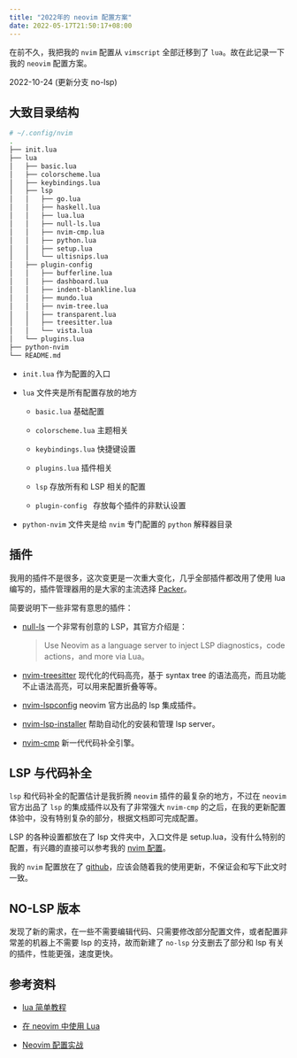```yaml
---
title: "2022年的 neovim 配置方案"
date: 2022-05-17T21:50:17+08:00
---
```


在前不久，我把我的 `nvim` 配置从 `vimscript` 全部迁移到了 `lua`。故在此记录一下我的 `neovim` 配置方案。

2022-10-24 (更新分支 no-lsp)

## 大致目录结构

```bash
# ~/.config/nvim
.
├── init.lua
├── lua
│   ├── basic.lua
│   ├── colorscheme.lua
│   ├── keybindings.lua
│   ├── lsp
│   │   ├── go.lua
│   │   ├── haskell.lua
│   │   ├── lua.lua
│   │   ├── null-ls.lua
│   │   ├── nvim-cmp.lua
│   │   ├── python.lua
│   │   ├── setup.lua
│   │   └── ultisnips.lua
│   ├── plugin-config
│   │   ├── bufferline.lua
│   │   ├── dashboard.lua
│   │   ├── indent-blankline.lua
│   │   ├── mundo.lua
│   │   ├── nvim-tree.lua
│   │   ├── transparent.lua
│   │   ├── treesitter.lua
│   │   └── vista.lua
│   └── plugins.lua
├── python-nvim
└── README.md
```

* `init.lua` 作为配置的入口

* `lua` 文件夹是所有配置存放的地方
    + `basic.lua` 基础配置
    
    + `colorscheme.lua` 主题相关
    
    + `keybindings.lua` 快捷键设置
    + `plugins.lua` 插件相关
    
    + `lsp` 存放所有和 LSP 相关的配置
    + `plugin-config ` 存放每个插件的非默认设置
    
* `python-nvim` 文件夹是给 `nvim` 专门配置的 `python` 解释器目录

## 插件

我用的插件不是很多，这次变更是一次重大变化，几乎全部插件都改用了使用 lua 编写的，插件管理器用的是大家的主流选择 [Packer](https://github.com/wbthomason/packer.nvim)。

简要说明下一些非常有意思的插件：

+ [null-ls](https://github.com/jose-elias-alvarez/null-ls.nvim) 一个非常有创意的 LSP，其官方介绍是：

    > Use Neovim as a language server to inject LSP diagnostics，code actions，and more via Lua。

+ [nvim-treesitter](https://github.com/nvim-treesitter/nvim-treesitter) 现代化的代码高亮，基于 syntax tree 的语法高亮，而且功能不止语法高亮，可以用来配置折叠等等。

+ [nvim-lspconfig](https://github.com/neovim/nvim-lspconfig) neovim 官方出品的 lsp 集成插件。

+ [nvim-lsp-installer](https://github.com/williamboman/nvim-lsp-installer) 帮助自动化的安装和管理 lsp server。

+ [nvim-cmp](https://github.com/hrsh7th/nvim-cmp) 新一代代码补全引擎。

## LSP 与代码补全

`lsp` 和代码补全的配置估计是我折腾 `neovim` 插件的最复杂的地方，不过在 `neovim` 官方出品了 `lsp` 的集成插件以及有了非常强大 `nvim-cmp` 的之后，在我的更新配置体验中，没有特别复杂的部分，根据文档即可完成配置。

LSP 的各种设置都放在了 lsp 文件夹中，入口文件是 setup.lua，没有什么特别的配置，有兴趣的直接可以参考我的 [nvim 配置](https://github.com/Zwlin98/nvim)。

我的 `nvim` 配置放在了 [github](https://github.com/Zwlin98/nvim)，应该会随着我的使用更新，不保证会和写下此文时一致。

## NO-LSP 版本

发现了新的需求，在一些不需要编辑代码、只需要修改部分配置文件，或者配置非常差的机器上不需要 lsp 的支持，故而新建了 `no-lsp` 分支删去了部分和 lsp 有关的插件，性能更强，速度更快。

## 参考资料

+ [lua 简单教程](https://learnxinyminutes.com/docs/lua/)

+ [在 neovim 中使用 Lua](https://github.com/glepnir/nvim-lua-guide-zh)

+ [Neovim 配置实战](https://github.com/nshen/learn-neovim-lua)

